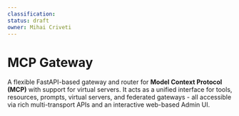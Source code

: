 ```yaml
---
classification:
status: draft
owner: Mihai Criveti
---
```


# MCP Gateway

A flexible FastAPI-based gateway and router for **Model Context Protocol (MCP)** with support for virtual servers. It acts as a unified interface for tools, resources, prompts, virtual servers, and federated gateways - all accessible via rich multi-transport APIs and an interactive web-based Admin UI.


<!DOCTYPE html>
<html lang="en">
<head>
    <meta charset="UTF-8">
    <meta name="viewport" content="width=device-width, initial-scale=1.0">
    <title>Agentic Core</title>
    <style>
        .diagram-body {
            font-family: -apple-system, BlinkMacSystemFont, 'Segoe UI', Roboto, sans-serif;
            margin: 0;
            padding: 20px;
            background: #f5f7fa;
            color: #2c3e50;
        }

        .diagram-container {
            max-width: 1200px;
            margin: 0 auto;
        }

        .diagram-h1 {
            text-align: center;
            color: #2c3e50;
            margin-bottom: 40px;
            font-size: 2.5em;
            font-weight: 600;
        }

        /* Agentic Core section */
        .diagram-agentic-core {
            background: linear-gradient(135deg, #2c3e50 0%, #34495e 100%);
            color: white;
            border-radius: 12px;
            padding: 40px;
            box-shadow: 0 4px 6px rgba(0, 0, 0, 0.1);
        }

        .diagram-section-title {
            color: white;
            font-size: 1.8em;
            text-align: center;
            margin-bottom: 40px;
            display: flex;
            align-items: center;
            justify-content: center;
            gap: 10px;
        }

        .diagram-three-column-layout {
            display: grid;
            grid-template-columns: 1fr 1fr 1fr;
            gap: 30px;
            align-items: start;
        }

        .diagram-column {
            display: flex;
            flex-direction: column;
            gap: 20px;
        }

        .diagram-component-group {
            background: rgba(255, 255, 255, 0.1);
            border: 2px solid rgba(255, 255, 255, 0.3);
            border-radius: 12px;
            padding: 20px;
            backdrop-filter: blur(10px);
        }

        .diagram-component-group:hover {
            background: rgba(255, 255, 255, 0.15);
            border-color: rgba(255, 255, 255, 0.5);
        }

        .diagram-group-title {
            font-size: 1.2em;
            font-weight: 600;
            margin-bottom: 15px;
            color: white;
            display: flex;
            align-items: center;
            gap: 8px;
        }

        .diagram-group-items {
            display: flex;
            flex-direction: column;
            gap: 8px;
        }

        .diagram-item {
            background: rgba(255, 255, 255, 0.15);
            border-radius: 6px;
            padding: 8px 14px;
            font-size: 0.95em;
            color: #ecf0f1;
            display: flex;
            align-items: center;
            gap: 8px;
            transition: all 0.2s ease;
        }

        .diagram-item:hover {
            background: rgba(255, 255, 255, 0.25);
            transform: translateX(4px);
        }

        /* Center column special styling */
        .diagram-center-column {
            display: flex;
            flex-direction: column;
            gap: 20px;
            align-items: center;
        }

        .diagram-gateway-box {
            width: 100%;
            background: rgba(52, 152, 219, 0.2);
            border: 2px solid rgba(52, 152, 219, 0.6);
            border-radius: 12px;
            padding: 25px;
            text-align: center;
        }

        .diagram-gateway-box:hover {
            background: rgba(52, 152, 219, 0.3);
            border-color: rgba(52, 152, 219, 0.8);
        }

        .diagram-gateway-title {
            font-size: 1.3em;
            font-weight: 600;
            margin-bottom: 10px;
            color: white;
        }

        .diagram-open-source-badge {
            display: inline-block;
            background: rgba(46, 204, 113, 0.3);
            border: 1px solid rgba(46, 204, 113, 0.6);
            border-radius: 20px;
            padding: 4px 16px;
            font-size: 0.85em;
            margin-bottom: 20px;
            color: #2ecc71;
        }

        .diagram-capability-list {
            display: flex;
            flex-direction: column;
            gap: 8px;
            text-align: left;
            margin-top: 20px;
        }

        .diagram-capability {
            background: rgba(255, 255, 255, 0.1);
            border-radius: 6px;
            padding: 8px 12px;
            font-size: 0.9em;
            display: flex;
            align-items: center;
            gap: 8px;
        }

        .diagram-protocol-detail {
            font-size: 0.8em;
            opacity: 0.8;
            margin-left: 24px;
            margin-top: 4px;
        }

        @media (max-width: 968px) {
            .diagram-three-column-layout {
                grid-template-columns: 1fr;
            }
        }
    </style>
</head>
<body>
    <div class="diagram-container">
        <div class="diagram-agentic-core">
            <div class="diagram-section-title">
                ⚡ ContextForge MCP Gateway Use Case Overview
            </div>

            <div class="diagram-three-column-layout">
                <!-- Left Column -->
                <div class="diagram-column">
                    <div class="diagram-component-group">
                        <div class="diagram-group-title">🤖 Agent Frameworks</div>
                        <div class="diagram-group-items">
                            <div class="diagram-item">🔗 Langchain</div>
                            <div class="diagram-item">📊 Langgraph</div>
                            <div class="diagram-item">👥 crew.ai</div>
                            <div class="diagram-item">🔄 Autogen</div>
                            <div class="diagram-item">🐍 PydanticAI</div>
                            <div class="diagram-item">🤗 Huggingface Smol</div>
                            <div class="diagram-item">🐝 Agent Bee</div>
                        </div>
                    </div>

                    <div class="diagram-component-group">
                        <div class="diagram-group-title">💻 Visual Studio Code</div>
                        <div class="diagram-group-items">
                            <div class="diagram-item">🤖 GitHub Copilot</div>
                            <div class="diagram-item">🔧 Cline</div>
                            <div class="diagram-item">➡️ Continue</div>
                        </div>
                    </div>

                    <div class="diagram-component-group">
                        <div class="diagram-group-title">🔧 Other Clients</div>
                        <div class="diagram-group-items">
                            <div class="diagram-item">🌐 OpenWebUI</div>
                            <div class="diagram-item">⌨️ MCP-CLI</div>
                        </div>
                    </div>
                </div>

                <!-- Center Column -->
                <div class="diagram-center-column">
                    <div class="diagram-gateway-box">
                        <div class="diagram-gateway-title">🌐 MCP Gateway</div>
                        <div class="diagram-capability-list">
                            <div class="diagram-capability">📚 MCP Registry</div>
                            <div class="diagram-capability">🖥️ Virtual Servers</div>
                            <div class="diagram-capability">🔐 Authorization</div>
                            <div class="diagram-capability">🔑 Authentication</div>
                            <div class="diagram-capability" style="padding: 10px 12px;">
                                <div>🔄 Protocol Conversion → any to any</div>
                                <div style="font-size: 0.8em; opacity: 0.8; margin-left: 24px;">(stdio, SSE, Streamable HTTP, JSON-RPC, REST)</div>
                            </div>
                            <div class="diagram-capability">📊 Observability</div>
                            <div class="diagram-capability">⏱️ Rate Limiting</div>
                            <div class="diagram-capability">🔀 HA / Routing</div>
                            <div class="diagram-capability">💚 Healthchecks</div>
                            <div class="diagram-capability">🛠️ API / UI / CLI</div>
                        </div>
                    </div>

                    <div class="diagram-gateway-box">
                        <div class="diagram-gateway-title">🔌 Plugin Framework</div>
                        <div class="diagram-capability-list">
                            <div class="diagram-capability">🔒 PII Filtering</div>
                            <div class="diagram-capability">🛡️ XSS Filtering</div>
                            <div class="diagram-capability">📋 Open Policy Agent</div>
                        </div>
                    </div>
                </div>

                <!-- Right Column -->
                <div class="diagram-column">
                    <div class="diagram-component-group">
                        <div class="diagram-group-title">🔌 MCP Servers</div>
                        <div class="diagram-group-items">
                            <div class="diagram-item">🐙 GitHub</div>
                            <div class="diagram-item">📋 Jira</div>
                            <div class="diagram-item">🎫 ServiceNow</div>
                            <div class="diagram-item">🎭 Playwright</div>
                            <div class="diagram-item">🎨 Figma</div>
                            <div class="diagram-item">📅 Monday</div>
                            <div class="diagram-item">📦 Box</div>
                            <div class="diagram-item">🌐 Internet Search</div>
                        </div>
                    </div>

                    <div class="diagram-component-group">
                        <div class="diagram-group-title">🔗 REST APIs</div>
                        <div class="diagram-group-items">
                            <div class="diagram-item">🌍 External Services</div>
                            <div class="diagram-item">☁️ Cloud Providers</div>
                            <div class="diagram-item">📊 Data Sources</div>
                            <div class="diagram-item">🏢 Enterprise Systems</div>
                        </div>
                    </div>
                </div>
            </div>
        </div>
    </div>
</body>
</html>

![MCP Gateway](images/mcpgateway.gif)

**⚠️ Important**: MCP Gateway is not a standalone product - it is an open source component with **NO OFFICIAL SUPPORT** from IBM or its affiliates that can be integrated into your own solution architecture. If you choose to use it, you are responsible for evaluating its fit, securing the deployment, and managing its lifecycle. See [SECURITY.md](https://github.com/IBM/mcp-context-forge/blob/main/SECURITY.md) for more details, and the [roadmap](architecture/roadmap.md) for upcoming features.

---

## What it Does

- 🚪 Acts as a **gateway layer** in front of MCP servers or APIs
- 🔗 Connects and federates multiple MCP backends (auto-discovery, fail-over, merging)
- 🔄 Virtualizes REST APIs and external MCP servers as compliant tools and servers
- 🛠️ Centralizes registration and management of tools, prompts, and resources
- 📡 Exposes all endpoints over HTTP/JSON-RPC, WebSocket, Server-Sent Events (SSE), and **stdio**
- 📦 Provides a stdio wrapper (`mcpgateway-wrapper`) for terminal-based or headless MCP clients

---

## Key Features

- **Multi-Transport**: HTTP, WebSocket, SSE, Streamable HTTP and stdio with auto-negotiation
- **Federation & Health Checks**: Auto-discovery (mDNS or static), syncing, monitoring
- **Admin UI**: Real-time management (HTMX + Tailwind)
- **Tool Wrapping**: REST / CLI / local functions with JSON-Schema validation
- **Security**: JWT + Basic Auth, custom headers, rate limits, SSL control
- **Caching & Observability**: Redis/in-memory/database caching, metrics, structured logs
- **Virtual Servers**: Group tools/resources/prompts into MCP-compliant servers
- **Wrapper Mode**: `mcpgateway-wrapper` turns any remote gateway into a local stdio MCP server

For upcoming capabilities, see the [Roadmap](architecture/roadmap.md).

```mermaid
graph TD
    subgraph UI_and_Auth
        UI[🖥️ Admin UI]
        Auth[🔐 Auth - JWT and Basic]
        UI --> Core
        Auth --> Core
    end

    subgraph Gateway_Core
        Core[🚪 MCP Gateway Core]
        Protocol[📡 Protocol - Init Ping Completion]
        Federation[🌐 Federation Manager]
        Transports[🔀 Transports - HTTP WS SSE Stdio]
        Core --> Protocol
        Core --> Federation
        Core --> Transports
    end

    subgraph Services
        Tools[🧰 Tool Service]
        Resources[📁 Resource Service]
        Prompts[📝 Prompt Service]
        Servers[🧩 Server Service]
        Core --> Tools
        Core --> Resources
        Core --> Prompts
        Core --> Servers
    end

    subgraph Persistence
        DB[💾 Database - SQLAlchemy]
        Tools --> DB
        Resources --> DB
        Prompts --> DB
        Servers --> DB
    end

    subgraph Caching
        Cache[⚡ Cache - Redis or Memory]
        Core --> Cache
    end
```

---

## Audience

MCP Gateway serves:

* **AI Platform Teams** building unified gateways for LLM tools & services
* **DevOps Engineers** deploying secure, observable, federated control planes
* **Open-source contributors** extending MCP tooling or adapters
* **Cloud Architects** running on Kubernetes, IBM Code Engine, AWS, Azure, or bare Docker

---

## Installation & Deployment

| Scenario                      | One-liner / CLI Snippet                                                                              | Docs                                             |
| ----------------------------- | ---------------------------------------------------------------------------------------------------- | ------------------------------------------------ |
| **Local (PyPI)**              | `pip install mcp-contextforge-gateway && mcpgateway --host 0.0.0.0 --port 4444`                      | [Quick Start](overview/quick_start.md)           |
| **Docker / Podman**           | `docker run -p 4444:4444 ghcr.io/ibm/mcp-context-forge:<tag>`                                        | [Containers](deployment/container.md)            |
| **Docker-Compose (dev)**      | `docker compose up`                                                                                  | [Compose](deployment/compose.md)                 |
| **Helm / Vanilla Kubernetes** | `helm repo add mcpgw https://IBM.github.io/mcp-context-forge && helm install mcpgw mcpgw/mcpgateway` | [Helm Chart](deployment/helm.md)                 |
| **Minikube (local k8s)**      | `make minikube`                                                                                      | [Minikube Guide](deployment/minikube.md)         |
| **OpenShift / OKD**           | `oc apply -k openshift/`                                                                             | [OpenShift](deployment/openshift.md)             |
| **Argo CD / GitOps**          | `kubectl apply -f argo.yaml`                                                                         | [Argo CD](deployment/argocd.md)                  |
| **IBM Cloud - Code Engine**   | `ibmcloud ce app create --name mcpgw --image ghcr.io/ibm/mcp-context-forge:<tag>`                    | [IBM Code Engine](deployment/ibm-code-engine.md) |
| **AWS - ECS (Fargate)**       | `aws ecs create-service --cli-input-json file://ecs.json`                                            | [AWS Guide](deployment/aws.md)                   |
| **AWS - EKS (Helm)**          | `helm install mcpgw mcpgw/mcpgateway`                                                                | [AWS Guide](deployment/aws.md)                   |
| **Google Cloud Run**          | `gcloud run deploy mcpgw --image ghcr.io/ibm/mcp-context-forge:<tag>`                                | [GCP Cloud Run](deployment/google-cloud-run.md)  |
| **Google GKE (Helm)**         | `helm install mcpgw mcpgw/mcpgateway`                                                                | [GCP Guide](deployment/google-cloud-run.md)      |
| **Azure - Container Apps**    | `az containerapp up --name mcpgw --image ghcr.io/ibm/mcp-context-forge:<tag>`                        | [Azure Guide](deployment/azure.md)               |
| **Azure - AKS (Helm)**        | `helm install mcpgw mcpgw/mcpgateway`                                                                | [Azure Guide](deployment/azure.md)               |


> **PyPI Package**: [`mcp-contextforge-gateway`](https://pypi.org/project/mcp-contextforge-gateway/)

> **OCI Image**: [`ghcr.io/ibm/mcp-context-forge:0.4.0`](https://github.com/IBM/mcp-context-forge/pkgs/container/mcp-context-forge)

---

## Get Started

Jump straight to:

* [Quick Start Guide](overview/quick_start.md)
* [Features Overview](overview/features.md)
* [Admin UI Walk-through](overview/ui.md)
* [Using the `mcpgateway-wrapper`](using/mcpgateway-wrapper.md)
* [Deployment Options](deployment/index.md)

!!! note
    Source → [https://github.com/IBM/mcp-context-forge](https://github.com/IBM/mcp-context-forge)

    Docs → [https://ibm.github.io/mcp-context-forge/](https://ibm.github.io/mcp-context-forge/)

---

## Authors and Contributors

* **Mihai Criveti** - IBM Distinguished Engineer, Agentic AI

<!-- [Download PDF](pdf/mcpgateway-docs.pdf){ .md-button } [Download DOCX](out/mcpgateway-docs.docx){ .md-button } -->
